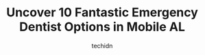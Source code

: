 ---
layout: ampstory
image: https://i0.wp.com/www.depkes.org/wp-content/uploads/2023/06/emergency-dentist-0-in-mobile-al-1685840959.jpeg?resize=640,853
author: techidn
featured: false
description: Discover the impressive array of Emergency Dentist options in Mobile AL, where you can find 10 of the largest Emergency Dentist establishments in the area. From renowned classics to hidden g
title: Uncover 10 Fantastic Emergency Dentist Options in Mobile AL
cover:
   title: Uncover 10 Fantastic Emergency Dentist Options in Mobile AL
   subtitle: Rickpate
   background: https://www.depkes.org/wp-content/uploads/2023/06/emergency-dentist-0-in-mobile-al-1685840959.jpeg

pages: 
 - layout: thirds
   top: <h1>#1 Southern Smiles Family and Cosmetic Dentistry</h1>
   bottom: "<p>Everyone was exceptionally kind and professional during my visit. Dr. Krempa was absolutely fantastic and explained every procedure I required in great detail. The atmosp</p>"
   background: https://www.depkes.org/wp-content/uploads/2023/06/emergency-dentist-1-in-mobile-al-1685840960.jpeg
   backgroundblur: true
 - layout: thirds
   top: <h1>#2 Vital Smiles</h1>
   bottom: "<p>I love this place. They were so good with daughter. Im very pleased with our visit. The only down side is they are so booked it it took us 3 months to get an appointment</p>"
   background: https://www.depkes.org/wp-content/uploads/2023/06/emergency-dentist-2-in-mobile-al-1685840960.jpeg
   cta:
      link: https://www.depkes.org/blog/uncover-10-fantastic-emergency-dentist-options-in-mobile-al/
      text: Uncover 10 Fantastic Emergency Dentist Options in Mobile AL
 - layout: thirds
   top: <h1>#3 Aspen Dental</h1>
   bottom: "<p>3716 Airport Blvd, Mobile, AL 36608, United States</p>"
   background: https://www.depkes.org/wp-content/uploads/2023/06/emergency-dentist-3-in-mobile-al-1685840960.jpeg
   cta:
      link: https://www.depkes.org/blog/uncover-10-fantastic-emergency-dentist-options-in-mobile-al/
      text: Uncover 10 Fantastic Emergency Dentist Options in Mobile AL
 - layout: thirds
   top: <h1>#4 Hollon Dental</h1>
   bottom: "<p>100 S University Blvd, Mobile, AL 36608, United States</p>"
   background: https://images.unsplash.com/photo-1518640467707-6811f4a6ab73?ixlib=rb-4.0.3&ixid=MnwxMjA3fDB8MHxwaG90by1wYWdlfHx8fGVufDB8fHx8&auto=format&fit=crop&w=640&h=853&q=80
   cta:
      link: https://www.depkes.org/blog/uncover-10-fantastic-emergency-dentist-options-in-mobile-al/
      text: Uncover 10 Fantastic Emergency Dentist Options in Mobile AL
 - layout: thirds
   top: <h1>#5 Knollwood Dental Group</h1>
   bottom: "<p>5612 Cottage Hill Rd, Mobile, AL 36609, United States</p>"
   background: https://images.unsplash.com/photo-1561679660-d00ee1e0dc8e?ixlib=rb-4.0.3&ixid=MnwxMjA3fDB8MHxwaG90by1wYWdlfHx8fGVufDB8fHx8&auto=format&fit=crop&w=640&h=853&q=80
   cta:
      link: https://www.depkes.org/blog/uncover-10-fantastic-emergency-dentist-options-in-mobile-al/
      text: Uncover 10 Fantastic Emergency Dentist Options in Mobile AL
 - layout: thirds
   top: <h1>#6 Northcutt Dental</h1>
   bottom: "<p>2423 Schillinger Rd S Ste 104, Mobile, AL 36695, United States</p>"
   background: https://images.unsplash.com/photo-1618005182384-a83a8bd57fbe?ixlib=rb-4.0.3&ixid=MnwxMjA3fDB8MHxwaG90by1wYWdlfHx8fGVufDB8fHx8&auto=format&fit=crop&w=640&h=853&q=80
   cta:
      link: https://www.depkes.org/blog/uncover-10-fantastic-emergency-dentist-options-in-mobile-al/
      text: Uncover 10 Fantastic Emergency Dentist Options in Mobile AL
 - layout: thirds
   top: <h1>#7 Azalea Road Dental</h1>
   bottom: "<p>659 Azalea Rd, Mobile, AL 36609, United States</p>"
   background: https://images.unsplash.com/photo-1567095761054-7a02e69e5c43?ixlib=rb-4.0.3&ixid=MnwxMjA3fDB8MHxwaG90by1wYWdlfHx8fGVufDB8fHx8&auto=format&fit=crop&w=640&h=853&q=80
   cta:
      link: https://www.depkes.org/blog/uncover-10-fantastic-emergency-dentist-options-in-mobile-al/
      text: Uncover 10 Fantastic Emergency Dentist Options in Mobile AL
 - layout: thirds
   middle: Continue reading...
   background: https://images.unsplash.com/photo-1536745287225-21d689278fd1?ixlib=rb-4.0.3&ixid=MnwxMjA3fDB8MHxwaG90by1wYWdlfHx8fGVufDB8fHx8&auto=format&fit=crop&w=640&h=853&q=80
   cta:
      link: https://www.depkes.org/blog/uncover-10-fantastic-emergency-dentist-options-in-mobile-al/
      text: Uncover 10 Fantastic Emergency Dentist Options in Mobile AL
      
---